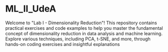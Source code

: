 # ML_II_UdeA
Welcome to "Lab I - Dimensionality Reduction"! This repository contains practical exercises and code examples to help you master the fundamental concept of dimensionality reduction in data analysis and machine learning. Explore various techniques, including PCA, t-SNE, and more, through hands-on coding exercises and insightful explanations
